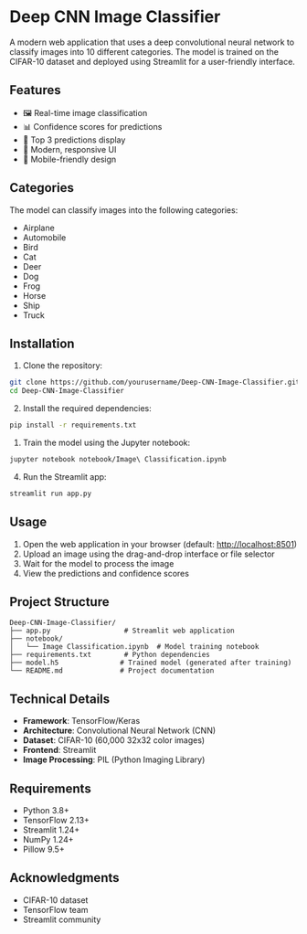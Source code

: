 # Deep CNN Image Classifier

A modern web application that uses a deep convolutional neural network to classify images into 10 different categories. The model is trained on the CIFAR-10 dataset and deployed using Streamlit for a user-friendly interface.

## Features

- 🖼️ Real-time image classification
- 📊 Confidence scores for predictions
- 🎯 Top 3 predictions display
- 🎨 Modern, responsive UI
- 📱 Mobile-friendly design

## Categories

The model can classify images into the following categories:

- Airplane
- Automobile
- Bird
- Cat
- Deer
- Dog
- Frog
- Horse
- Ship
- Truck

## Installation

1. Clone the repository:

```bash
git clone https://github.com/yourusername/Deep-CNN-Image-Classifier.git
cd Deep-CNN-Image-Classifier
```

2. Install the required dependencies:

```bash
pip install -r requirements.txt
```

1. Train the model using the Jupyter notebook:

```bash
jupyter notebook notebook/Image\ Classification.ipynb
```

4. Run the Streamlit app:

```bash
streamlit run app.py
```

## Usage

1. Open the web application in your browser (default: <http://localhost:8501>)
2. Upload an image using the drag-and-drop interface or file selector
3. Wait for the model to process the image
4. View the predictions and confidence scores

## Project Structure

```
Deep-CNN-Image-Classifier/
├── app.py                  # Streamlit web application
├── notebook/              
│   └── Image Classification.ipynb  # Model training notebook
├── requirements.txt        # Python dependencies
├── model.h5               # Trained model (generated after training)
└── README.md              # Project documentation
```

## Technical Details

- **Framework**: TensorFlow/Keras
- **Architecture**: Convolutional Neural Network (CNN)
- **Dataset**: CIFAR-10 (60,000 32x32 color images)
- **Frontend**: Streamlit
- **Image Processing**: PIL (Python Imaging Library)

## Requirements

- Python 3.8+
- TensorFlow 2.13+
- Streamlit 1.24+
- NumPy 1.24+
- Pillow 9.5+

## Acknowledgments

- CIFAR-10 dataset
- TensorFlow team
- Streamlit community
